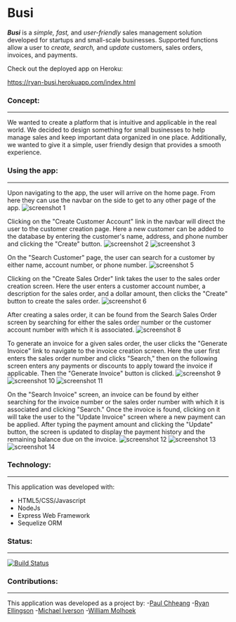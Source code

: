 # Busi 

***Busi*** is a *simple, fast,* and *user-friendly* sales management solution developed for startups and small-scale businesses. Supported functions allow a user to *create, search,* and *update* customers, sales orders, invoices, and payments.

Check out the deployed app on Heroku:

https://ryan-busi.herokuapp.com/index.html


### Concept:
---
We wanted to create a platform that is intuitive and applicable in the real world. We decided to design something for small businesses to help manage sales and keep important data organized in one place. Additionally, we wanted to give it a simple, user friendly design that provides a smooth experience.

### Using the app:
---
Upon navigating to the app, the user will arrive on the home page.  From here they can use the navbar on the side to get to any other page of the app.
![screenshot 1](https://github.com/RyanEllingson/Busi/blob/master/assets/images/screenshot1.JPG)

Clicking on the "Create Customer Account" link in the navbar will direct the user to the customer creation page.  Here a new customer can be added to the database by entering the customer's name, address, and phone number and clicking the "Create" button.
![screenshot 2](https://github.com/RyanEllingson/Busi/blob/master/assets/images/screenshot2.JPG)
![screenshot 3](https://github.com/RyanEllingson/Busi/blob/master/assets/images/screenshot3.JPG)

On the "Search Customer" page, the user can search for a customer by either name, account number, or phone number.
![screenshot 5](https://github.com/RyanEllingson/Busi/blob/master/assets/images/screenshot5.JPG)

Clicking on the "Create Sales Order" link takes the user to the sales order creation screen.  Here the user enters a customer account number, a description for the sales order, and a dollar amount, then clicks the "Create" button to create the sales order.
![screenshot 6](https://github.com/RyanEllingson/Busi/blob/master/assets/images/screenshot6.JPG)

After creating a sales order, it can be found from the Search Sales Order screen by searching for either the sales order number or the customer account number with which it is associated.
![screenshot 8](https://github.com/RyanEllingson/Busi/blob/master/assets/images/screenshot8.JPG)

To generate an invoice for a given sales order, the user clicks the "Generate Invoice" link to navigate to the invoice creation screen.  Here the user first enters the sales order number and clicks "Search," then on the following screen enters any payments or discounts to apply toward the invoice if applicable.  Then the "Generate Invoice" button is clicked.
![screenshot 9](https://github.com/RyanEllingson/Busi/blob/master/assets/images/screenshot9.JPG)
![screenshot 10](https://github.com/RyanEllingson/Busi/blob/master/assets/images/screenshot10.JPG)
![screenshot 11](https://github.com/RyanEllingson/Busi/blob/master/assets/images/screenshot11.JPG)

On the "Search Invoice" screen, an invoice can be found by either searching for the invoice number or the sales order number with which it is associated and clicking "Search."  Once the invoice is found, clicking on it will take the user to the "Update Invoice" screen where a new payment can be applied.  After typing the payment amount and clicking the "Update" button, the screen is updated to display the payment history and the remaining balance due on the invoice.
![screenshot 12](https://github.com/RyanEllingson/Busi/blob/master/assets/images/screenshot12.JPG)
![screenshot 13](https://github.com/RyanEllingson/Busi/blob/master/assets/images/screenshot13.JPG)
![screenshot 14](https://github.com/RyanEllingson/Busi/blob/master/assets/images/screenshot14.JPG)

### Technology:
---
This application was developed with:
- HTML5/CSS/Javascript
- NodeJs
- Express Web Framework
- Sequelize ORM

### Status:
---
[![Build Status](https://travis-ci.com/RyanEllingson/Busi.png?branch=master)](https://travis-ci.com/RyanEllingson/Busi)


### Contributions:
---
This application was developed as a project by:
-[Paul Chheang](https://github.com/paul-kh) 
-[Ryan Ellingson](https://github.com/RyanEllingson) 
-[Michael Iverson](https://github.com/ivers523)
-[William Molhoek](https://github.com/wmolhoek)
                                             

